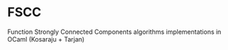 # FSCC
Function Strongly Connected Components algorithms implementations in OCaml (Kosaraju + Tarjan)

